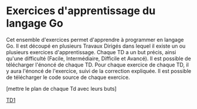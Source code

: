 # Exercices d'apprentissage du langage Go

Cet ensemble d'exercices permet d'apprendre à programmer en langage Go. Il est découpé en plusieurs Travaux Dirigés dans lequel il existe un ou plusieurs exercices d'apprentissage. 
Chaque TD a un but précis, ainsi qu'une difficulté (Facile, Intermédiaire, Difficile et Avancé). Il est possible de télécharger l'énoncé de chaque TD. 
Pour chaque exercice de chaque TD, il y aura l'énoncé de l'exercice, suivi de la correction expliquée. Il est possible de télécharger le code source de chaque exercice. 

[mettre le plan de chaque Td avec leurs buts]

[TD1](TD1/TD1.md)

